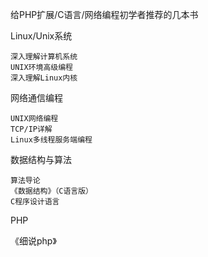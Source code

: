 给PHP扩展/C语言/网络编程初学者推荐的几本书


Linux/Unix系统

    深入理解计算机系统
    UNIX环境高级编程
    深入理解Linux内核

网络通信编程

    UNIX网络编程
    TCP/IP详解
    Linux多线程服务端编程

数据结构与算法

    算法导论
    《数据结构》（C语言版）
    C程序设计语言


PHP



《细说php》

